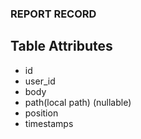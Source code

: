 ### REPORT RECORD    

## Table Attributes
- id
- user_id
- body
- path(local path) (nullable)
- position
- timestamps